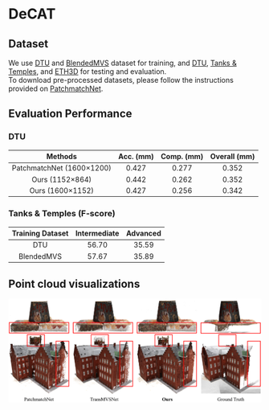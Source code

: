 # DeCAT

## Dataset
We use [DTU](http://roboimagedata.compute.dtu.dk/?page_id=36) and [BlendedMVS](https://github.com/YoYo000/BlendedMVS) dataset for training, and [DTU](http://roboimagedata.compute.dtu.dk/?page_id=36), [Tanks & Temples](https://www.tanksandtemples.org/), and [ETH3D](https://www.eth3d.net/) for testing and evaluation.  
To download pre-processed datasets, please follow the instructions provided on [PatchmatchNet](https://github.com/FangjinhuaWang/PatchmatchNet).

## Evaluation Performance
### DTU
|    Methods  |  Acc. (mm)     | Comp. (mm) | Overall (mm)   |
|    :----:   |    :----:   |    :----:   |    :----:    |
| PatchmatchNet (1600×1200)      | 0.427      |0.277| 0.352   |
| Ours (1152×864)      | 0.442      |0.262| 0.352   |
| Ours (1600×1152)      | 0.427      |0.256| 0.342   |
### Tanks & Temples (F-score)
|    Training Dataset  |Intermediate|Advanced |
|    :----:   |    :----:   |    :----:   |
| DTU      | 56.70|35.59|
| BlendedMVS      | 57.67      |35.89|

<!-- ### ETH3D (F-score)
|  Training  |  Test  |
|    :----:   |    :----:   |
|67.24|73.70| -->

## Point cloud visualizations
<img src="https://github.com/JianfeiJ/DWT-MVSNet/blob/main/images/DTU_Compare.png">
